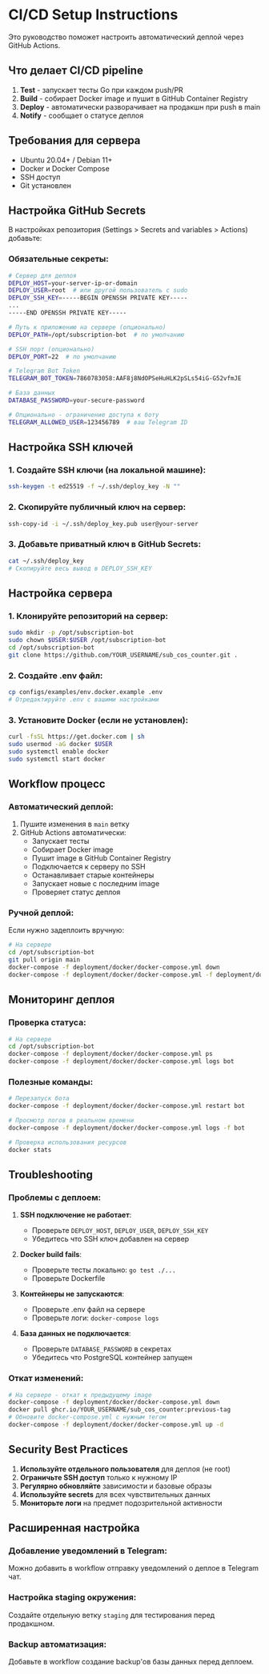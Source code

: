 # CI/CD Setup Instructions

Это руководство поможет настроить автоматический деплой через GitHub Actions.

## Что делает CI/CD pipeline

1. **Test** - запускает тесты Go при каждом push/PR
2. **Build** - собирает Docker image и пушит в GitHub Container Registry  
3. **Deploy** - автоматически разворачивает на продакшн при push в main
4. **Notify** - сообщает о статусе деплоя

## Требования для сервера

- Ubuntu 20.04+ / Debian 11+
- Docker и Docker Compose
- SSH доступ
- Git установлен

## Настройка GitHub Secrets

В настройках репозитория (Settings > Secrets and variables > Actions) добавьте:

### Обязательные секреты:

```bash
# Сервер для деплоя
DEPLOY_HOST=your-server-ip-or-domain
DEPLOY_USER=root  # или другой пользователь с sudo
DEPLOY_SSH_KEY=-----BEGIN OPENSSH PRIVATE KEY-----
...
-----END OPENSSH PRIVATE KEY-----

# Путь к приложению на сервере (опционально)
DEPLOY_PATH=/opt/subscription-bot  # по умолчанию

# SSH порт (опционально)
DEPLOY_PORT=22  # по умолчанию

# Telegram Bot Token
TELEGRAM_BOT_TOKEN=7860783058:AAF8j8NdOPSeHuHLK2pSLs54iG-G52vfmJE

# База данных
DATABASE_PASSWORD=your-secure-password

# Опционально - ограничение доступа к боту
TELEGRAM_ALLOWED_USER=123456789  # ваш Telegram ID
```

## Настройка SSH ключей

### 1. Создайте SSH ключи (на локальной машине):

```bash
ssh-keygen -t ed25519 -f ~/.ssh/deploy_key -N ""
```

### 2. Скопируйте публичный ключ на сервер:

```bash
ssh-copy-id -i ~/.ssh/deploy_key.pub user@your-server
```

### 3. Добавьте приватный ключ в GitHub Secrets:

```bash
cat ~/.ssh/deploy_key
# Скопируйте весь вывод в DEPLOY_SSH_KEY
```

## Настройка сервера

### 1. Клонируйте репозиторий на сервер:

```bash
sudo mkdir -p /opt/subscription-bot
sudo chown $USER:$USER /opt/subscription-bot
cd /opt/subscription-bot
git clone https://github.com/YOUR_USERNAME/sub_cos_counter.git .
```

### 2. Создайте .env файл:

```bash
cp configs/examples/env.docker.example .env
# Отредактируйте .env с вашими настройками
```

### 3. Установите Docker (если не установлен):

```bash
curl -fsSL https://get.docker.com | sh
sudo usermod -aG docker $USER
sudo systemctl enable docker
sudo systemctl start docker
```

## Workflow процесс

### Автоматический деплой:

1. Пушите изменения в `main` ветку
2. GitHub Actions автоматически:
   - Запускает тесты
   - Собирает Docker image
   - Пушит image в GitHub Container Registry
   - Подключается к серверу по SSH
   - Останавливает старые контейнеры
   - Запускает новые с последним image
   - Проверяет статус деплоя

### Ручной деплой:

Если нужно задеплоить вручную:

```bash
# На сервере
cd /opt/subscription-bot
git pull origin main
docker-compose -f deployment/docker/docker-compose.yml down
docker-compose -f deployment/docker/docker-compose.yml -f deployment/docker/docker-compose.prod.yml up -d --build
```

## Мониторинг деплоя

### Проверка статуса:

```bash
# На сервере
cd /opt/subscription-bot
docker-compose -f deployment/docker/docker-compose.yml ps
docker-compose -f deployment/docker/docker-compose.yml logs bot
```

### Полезные команды:

```bash
# Перезапуск бота
docker-compose -f deployment/docker/docker-compose.yml restart bot

# Просмотр логов в реальном времени
docker-compose -f deployment/docker/docker-compose.yml logs -f bot

# Проверка использования ресурсов
docker stats
```

## Troubleshooting

### Проблемы с деплоем:

1. **SSH подключение не работает**:
   - Проверьте `DEPLOY_HOST`, `DEPLOY_USER`, `DEPLOY_SSH_KEY`
   - Убедитесь что SSH ключ добавлен на сервер

2. **Docker build fails**:
   - Проверьте тесты локально: `go test ./...`
   - Проверьте Dockerfile

3. **Контейнеры не запускаются**:
   - Проверьте .env файл на сервере
   - Проверьте логи: `docker-compose logs`

4. **База данных не подключается**:
   - Проверьте `DATABASE_PASSWORD` в секретах
   - Убедитесь что PostgreSQL контейнер запущен

### Откат изменений:

```bash
# На сервере - откат к предыдущему image
docker-compose -f deployment/docker/docker-compose.yml down
docker pull ghcr.io/YOUR_USERNAME/sub_cos_counter:previous-tag
# Обновите docker-compose.yml с нужным тегом
docker-compose -f deployment/docker/docker-compose.yml up -d
```

## Security Best Practices

1. **Используйте отдельного пользователя** для деплоя (не root)
2. **Ограничьте SSH доступ** только к нужному IP
3. **Регулярно обновляйте** зависимости и базовые образы
4. **Используйте secrets** для всех чувствительных данных
5. **Мониторьте логи** на предмет подозрительной активности

## Расширенная настройка

### Добавление уведомлений в Telegram:

Можно добавить в workflow отправку уведомлений о деплое в Telegram чат.

### Настройка staging окружения:

Создайте отдельную ветку `staging` для тестирования перед продакшном.

### Backup автоматизация:

Добавьте в workflow создание backup'ов базы данных перед деплоем.